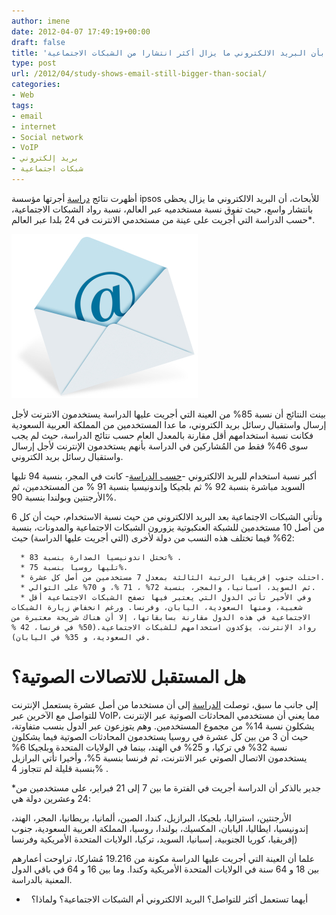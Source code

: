 ```yaml
---
author: imene
date: 2012-04-07 17:49:19+00:00
draft: false
title: 'دراسة تؤكد بأن البريد الالكتروني ما يزال أكثر انتشارا من الشبكات الاجتماعية  '
type: post
url: /2012/04/study-shows-email-still-bigger-than-social/
categories:
- Web
tags:
- email
- internet
- Social network
- VoIP
- بريد إلكتروني
- شبكات اجتماعية
---
```


أظهرت نتائج [دراسة](http://www.ipsos-na.com/news-polls/pressrelease.aspx?id=5564) أجرتها مؤسسة ipsos للأبحاث، أن البريد الالكتروني ما يزال يحظى بانتشار واسع، حيث تفوق نسبة مستخدميه عبر العالم، نسبة رواد الشبكات الاجتماعية، حسب الدراسة التي أجريت على عينة من مستخدمي الانترنت في 24 بلدا عبر العالم*.




[![دراسة تؤكد بأن البريد الالكتروني ما يزال أكثر انتشارا من الشبكات الاجتماعية](email.png)
](email.png)




بينت النتائج أن نسبة 85% من العينة التي أجريت عليها الدراسة يستخدمون الانترنت لأجل إرسال واستقبال رسائل بريد الكتروني، ما عدا المستخدمين من المملكة العربية السعودية فكانت نسبة استخدامهم أقل مقارنة بالمعدل العام حسب نتائج الدراسة، حيث لم يجب سوى 46% فقط من المُشاركين في الدراسة بأنهم يستخدمون الإنترنت لأجل إرسال واستقبال رسائل بريد الكتروني.




أكبر نسبة استخدام للبريد الالكتروني -[حسب الدراسة](http://www.ipsos-na.com/news-polls/pressrelease.aspx?id=5564)- كانت في المجر، بنسبة 94 تليها السويد مباشرة بنسبة 92 % ثم بلجيكا وإندونيسيا بنسبة 91 % من المستخدمين، ثم الأرجنتين وبولندا بنسبة 90%.




وتأتي الشبكات الاجتماعية بعد البريد الالكتروني من حيث نسبة الاستخدام، حيث أن كل 6 من أصل 10 مستخدمين للشبكة العنكبوتية يزورون الشبكات الاجتماعية والمدونات، بنسبة 62% فيما تختلف هذه النسب من دولة لأخرى (التي أجريت عليها الدراسة) حيث:






	  * تحتل اندونيسيا الصدارة بنسبة 83% .
	  * تليها روسيا بنسبة 75%.
	  * احتلت جنوب إفريقيا الرتبة الثالثة بمعدل 7 مستخدمين من أصل كل عشرة.
	  * ثم السويد، اسبانيا، والمجر، بنسبة 72% ، 71 %، و 70% على التوالي.
	  * وفي الأخير تأتي الدول التي يعتبر فيها تصفح الشبكات الاجتماعية أقل شعبية، ومنها السعودية، اليابان، وفرنسا. ورغم انخفاض زيارة الشبكات الاجتماعية في هذه الدول مقارنة بسابقاتها، إلا أن هناك شريحة معتبرة من رواد الإنترنت، يؤكدون استخدامهم للشبكات الاجتماعية.(50% في فرنسا، 42 % في السعودية، و 35% في اليابان).



# هل المستقبل للاتصالات الصوتية؟


<!-- more -->


إلى جانب ما سبق، توصلت [الدراسة](http://www.ipsos-na.com/news-polls/pressrelease.aspx?id=5564) إلى أن مستخدما من أصل عشرة يستعمل الإنترنت للتواصل مع الآخرين عبر VoIP، مما يعني أن مستخدمي المحادثات الصوتية عبر الإنترنت يشكلون نسبة 14% من مجموع المستخدمين. وهم يتوزعون عبر الدول بنسب متفاوتة، حيث أن 3 من بين كل عشرة في روسيا يستخدمون المحادثات الصوتية فيما يشكلون نسبة 32% في تركيا، و 25% في الهند، بينما في الولايات المتحدة وبلجيكا 6% يستخدمون الاتصال الصوتي عبر الانترنت، ثم فرنسا بنسبة 5%، وأخيرا تأتي البرازيل بنسبة قليلة لم تتجاوز 4% .




*جدير بالذكر أن الدراسة أجريت في الفترة ما بين 7 إلى 21 فبراير، على مستخدمين من 24 وعشرين دولة هي:




الأرجنتين، استراليا، بلجيكا، البرازيل، كندا، الصين، ألمانيا، بريطانيا، المجر، الهند، إندونيسيا، ايطاليا، اليابان، المكسيك، بولندا، روسيا، المملكة العربية السعودية، جنوب إفريقيا، كوريا الجنوبية، إسبانيا، السويد، تركيا، الولايات المتحدة الأمريكية وفرنسا)




علما أن العينة التي أجريت عليها الدراسة مكونة من 19.216 مُشاركا، تراوحت أعمارهم بين 18 و 64 سنة في الولايات المتحدة الأمريكية وكندا. وما بين 16 و 64 في باقي الدول المعنية بالدراسة.




-   أيهما تستعمل أكثر للتواصل؟ البريد الالكتروني أم الشبكات الاجتماعية؟ ولماذا؟
